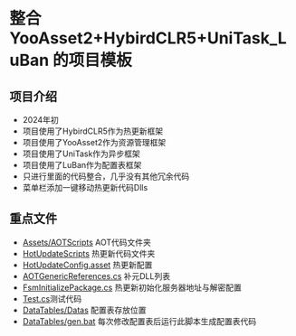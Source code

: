 ﻿# 整合YooAsset2+HybirdCLR5+UniTask_LuBan 的项目模板
## 项目介绍
- 2024年初
- 项目使用了HybirdCLR5作为热更新框架
- 项目使用了YooAsset2作为资源管理框架
- 项目使用了UniTask作为异步框架
- 项目使用了LuBan作为配置表框架
- 只进行里面的代码整合，几乎没有其他冗余代码
- 菜单栏添加一键移动热更新代码Dlls
## 重点文件
- [Assets/AOTScripts](Assets/AOTScripts) AOT代码文件夹
- [HotUpdateScripts](Assets/HotUpdateScripts) 热更新代码文件夹
- [HotUpdateConfig.asset](Assets/Resources/HotUpdateConfig.asset) 热更新配置
- [AOTGenericReferences.cs](Assets/HybridCLRGenerate/AOTGenericReferences.cs) 补元DLL列表
- [FsmInitializePackage.cs](Assets/AOTScripts/MainRoot/PatchLogic/FsmNode/FsmInitializePackage.cs) 热更新初始化服务器地址与解密配置
- [Test.cs](Assets%2FHotUpdateScripts%2FTestTools%2FTest.cs)测试代码
- [DataTables/Datas](DataTables/Datas) 配置表存放位置
- [DataTables/gen.bat](DataTables/gen.bat) 每次修改配置表后运行此脚本生成配置表代码